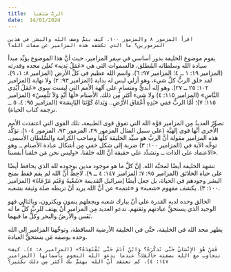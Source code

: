 ```yaml
---
title:  الربُّ صَنَعَنا
date:  14/01/2024
---
```


`اقرأ المزمور ٨ والمزمور ١٠٠. كيف يتمُّ وصف الله والبشر في هذين المزمورين؟ ما الذي تكشفه هذه المزامير عن صفات الله؟`

يقوم موضوع الخليقة بدور أساسي في سِفر المزامير، حيث أنَّ هذا الموضوع يؤيِّد مبدأ سيادة الله وسلطانه المُطلق، فالسموات التي هي «عَمَلُ يَديه» تُعلِن مجده وقدرته (المزامير ١٩: ١ ــ ٤؛ المزامير ٩٧: ٦). واسم الله عظيم في كلِّ الأرض (المزامير ٨: ١، ٩). لقد خلق الربُّ كلَّ شيء، وهو أزلي ليس له بداية (المزامير ٩٣: ٢) ولا نهاية (المزامير ١٠٢: ٢٥ ــ ٢٧). وهو إله أبديٌّ ومتسامٍ على آلهة الأمم التي ليست سوى «عَمَلُ أَيْدِي النَّاسِ» (المزامير ١١٥: ٤) ولا شيء أكثر مِن ذلك. الأصنام «لَهَا أَيْدٍ وَلاَ تَلْمِسُ» (المزامير ١١٥: ٧)؛ أمَّا الربُّ ففي «يَدِهِ أَعْمَاق الأرْضِ..  وَيَداهُ كَوَّنَتا اليَابِسَة» (المزامير ٩٥: ٤، ٥ ــ ترجمة كتاب الحياة).

تصوِّرُ العديدُ مِن المزامير قوَّة الله التي تفوق قوى الطبيعة، تلك القوى التي اعتقدت الأمم الأخرى أنَّها قوى إلهيَّة (على سبيل المثال المزمور ٢٩، المزمور ٩٣، المزمور ١٠٤). تؤكِّد هذه المزامير مقولة أنَّ الربَّ هو سيِّد الخليقة كلِّها وصاحب الكرامة والسُّلطان الأسمى. توجِّه الآية في (المزامير ١٠٠: ٣) ضربة إلى شكل خفي مِن أشكال عبادة الأصنام ــ وهو الاعتماد على الذات ــ وتشدِّد على حقيقة أنَّ الله خلقنا، «وليس نحن مَن خلقنا أنفسنا».

تشهد الخليقة أيضًا لمحبَّة الله. إنَّ كلَّ ما هو موجود مدين بوجوده لله الذي يحافظ أيضًا على حياة الخلائق (المزامير ٩٥: ٧؛ المزامير ١٤٧: ٤ ــ ٩). لاحِظْ أنَّ الله لم يقم فقط بمنح البشر وجودهم في الحياة، بل جعل أيضًا إسرائيل القديمة «شَعْبهُ وَغَنَم مَرْعَاهُ» (المزامير ١٠٠: ٣). يكشف مفهوم «شعبه» وَ «غنمه» عن أنَّ الله يريد أنْ تربطه صلة وثيقة بشعبه.

الخالق وحده لديه القدرة على أنْ يبارك شعبه ويجعلهم ينمون ويكثرون، وبالتالي فهو الوحيد الذي يستحقُّ عبادتهم وثقتهم. تدعو العديد مِن المزامير أنْ يهتف للربِّ كلُّ ما له نَفَس والأرضُ والبحر وكلُّ ما فيهما.

يظهر مجد الله في الخليقة، حتَّى في الخليقة الأرضية الساقطة، وتوجِّهنا المزامير إلى الله وحده بوصفه مَن يستحقُّ العبادة.

`«فَمَنْ هُوَ الإِنْسَانُ حَتَّى تَذكُرَهُ؟ وَابْنُ آدَمَ حَتَّى تَفْتَقِدَهُ؟» (المزامير ٨: ٤). كيف تتجاوب مع الله بصفته خالقك؟ عندما يدعو الله النجوم بأسمائها (المزامير ١٤٧: ٤)، كم تعتقد أنَّ الله يهتمُّ بك أكثر مِن ذلك بكثير؟`